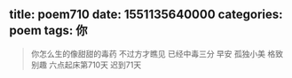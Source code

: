 title: poem710
date: 1551135640000
categories: poem
tags: 你
---
> 你怎么生的像甜甜的毒药
不过方才瞧见
已经中毒三分
早安
孤独小美
格致别趣
六点起床第710天 迟到71天